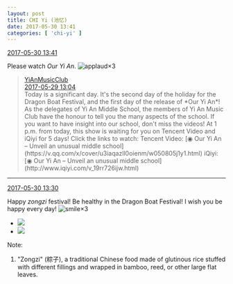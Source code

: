 ```yaml
---
layout: post
title: CHI Yi (池忆)
date: 2017-05-30 13:41
categories: [ 'chi-yi' ]
---
```


<div class="weibo-info">
  <a href="http://weibo.com/6117581836/F5uMDng1x">2017-05-30 13:41</a>
</div>

Please watch *Our Yi An*. ![applaud](http://img.t.sinajs.cn/t4/appstyle/expression/ext/normal/36/gza_org.gif)×3

<!-- more -->

> <div class="weibo-post-name">
>   <a href="http://weibo.com/u/6094546964">YiAnMusicClub</a>
> </div>
> <div class="weibo-info">
>   <a href="http://weibo.com/6094546964/F5l78318W">2017-05-29 13:04</a>
> </div>
> Today is a significant day. It's the second day of the holiday for the Dragon Boat Festival, and the first day of the release of *Our Yi An*! As the delegates of Yi An Middle School, the members of Yi An Music Club have the honour to tell you the many aspects of the school. If you want to have insight into our school, don't miss the videos! At 1 p.m. from today, this show is waiting for you on Tencent Video and iQiyi for 5 days! Click the links to watch:  
> Tencent Video: [◉ Our Yi An – Unveil an unusual middle school](https://v.qq.com/x/cover/u3iaqazll0oienm/w050805j1y1.html)  
> iQiyi: [◉ Our Yi An – Unveil an unusual middle school](http://www.iqiyi.com/v_19rr726ijw.html)

---

<div class="weibo-info">
  <a href="http://weibo.com/6117581836/F5uIdbnpy">2017-05-30 13:30</a>
</div>

Happy *zongzi* festival! Be healthy in the Dragon Boat Festival! I wish you be happy every day! ![smile](http://img.t.sinajs.cn/t4/appstyle/expression/ext/normal/5c/huanglianwx_org.gif)×3

<ul class="weibo-pic-list-1">
  <li class="weibo-pic">
    <a href="http://wx4.sinaimg.cn/mw690/006G0KuMgy1fg3bq9o8i6j30fa0bhmy8.jpg"><img src="http://wx4.sinaimg.cn/thumb150/006G0KuMgy1fg3bq9o8i6j30fa0bhmy8.jpg" /></a>
  </li>
  <li class="weibo-pic">
    <a href="http://wx1.sinaimg.cn/mw690/006G0KuMgy1fg3bqagg3rj30qo0zk43p.jpg"><img src="http://wx1.sinaimg.cn/thumb150/006G0KuMgy1fg3bqagg3rj30qo0zk43p.jpg" /></a>
  </li>
</ul>

Note:
1. "Zongzi" (粽子), a traditional Chinese food made of glutinous rice stuffed with different fillings and wrapped in bamboo, reed, or other large flat leaves.
